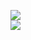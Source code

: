 [![](https://img.shields.io/badge/Made%20With-Github%20Spray-lightgrey.svg?style=for-the-badge&logo=github)](https://github.com/Annihil/github-spray#161)  
[![](https://i.imgur.com/2DrTn0Z.gif)](https://github.com/Annihil/github-spray)